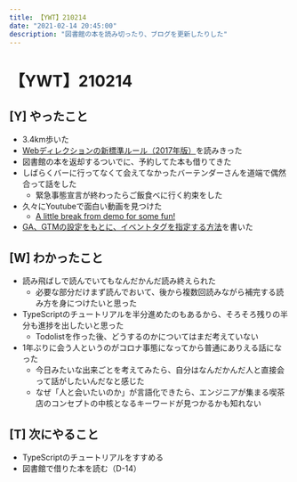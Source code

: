 ```yaml
---
title: 【YWT】210214
date: "2021-02-14 20:45:00"
description: "図書館の本を読み切ったり、ブログを更新したりした"
---
```


# 【YWT】210214

## [Y] やったこと

- 3.4km歩いた
- [Webディレクションの新標準ルール（2017年版）](https://scrapbox.io/camomilecafe/%E3%83%87%E3%82%A3%E3%83%AC%E3%82%AF%E3%82%B7%E3%83%A7%E3%83%B3)を読みきった
- 図書館の本を返却するついでに、予約してた本も借りてきた
- しばらくバーに行ってなくて会えてなかったバーテンダーさんを道端で偶然合って話をした
  - 緊急事態宣言が終わったらご飯食べに行く約束をした
- 久々にYoutubeで面白い動画を見つけた
  - [A little break from demo for some fun!](https://www.youtube.com/watch?v=XE1XE6Thp9E)
- [GA、GTMの設定をもとに、イベントタグを指定する方法](https://expfrom.me/make-GTM-page-view-tag/)を書いた

## [W] わかったこと

- 読み飛ばしで読んでいてもなんだかんだ読み終えられた
  - 必要な部分だけまず読んでおいて、後から複数回読みながら補完する読み方を身につけたいと思った
- TypeScriptのチュートリアルを半分進めたのもあるから、そろそろ残りの半分も進捗を出したいと思った
  - Todolistを作った後、どうするのかについてはまだ考えていない
- 1年ぶりに会う人というのがコロナ事態になってから普通にありえる話になった
  - 今日みたいな出来ごとを考えてみたら、自分はなんだかんだ人と直接会って話がしたいんだなと感じた
  - なぜ「人と会いたいのか」が言語化できたら、エンジニアが集まる喫茶店のコンセプトの中核となるキーワードが見つかるかも知れない

## [T] 次にやること

- TypeScriptのチュートリアルをすすめる
- 図書館で借りた本を読む（D-14）
